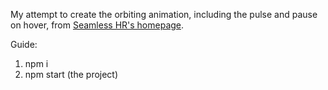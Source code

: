 My attempt to create the orbiting animation, including the pulse and pause on hover, from [Seamless HR's homepage](https://seamlesshr.com/).

Guide:
1. npm i
2. npm start (the project)
